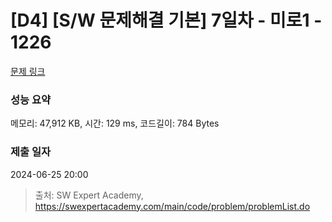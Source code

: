 # [D4] [S/W 문제해결 기본] 7일차 - 미로1 - 1226 

[문제 링크](https://swexpertacademy.com/main/code/problem/problemDetail.do?contestProbId=AV14vXUqAGMCFAYD) 

### 성능 요약

메모리: 47,912 KB, 시간: 129 ms, 코드길이: 784 Bytes

### 제출 일자

2024-06-25 20:00



> 출처: SW Expert Academy, https://swexpertacademy.com/main/code/problem/problemList.do